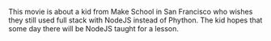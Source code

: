 This movie is about a kid from Make School in San Francisco who wishes they still used full stack with NodeJS instead of Phython.
The kid hopes that some day there will be NodeJS taught for a lesson.
